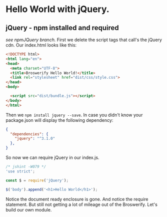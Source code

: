# Hello World with jQuery.

## jQuery - npm installed and required
*see npmJQuery branch.*
First we delete the script tags that call's the jQuery cdn.
Our index.html looks like this:
```html
<!DOCTYPE html>
<html lang="en">
<head>
  <meta charset="UTF-8">
  <title>Broswerify Hello World!</title>
  <link rel="stylesheet" href="dist/css/style.css">
</head>
<body>

  <script src="dist/bundle.js"></script>
</body>
</html>
```
Then we ```npm install jquery --save```. In case you didn't know your package.json will display the following dependency:
```json
{
  "dependencies": {
    "jquery": "^3.1.0"
  },
}
```
So now we can require jQuery in our index.js.
```javascript
/* jshint -W079 */
'use strict';

const $ = require('jQuery');

$('body').append('<h1>Hello World</h1>');
```
Notice the document ready enclosure is gone. And notice the require statement. But still not getting a lot of mileage out of the Broswerify. Let's build our own module.
